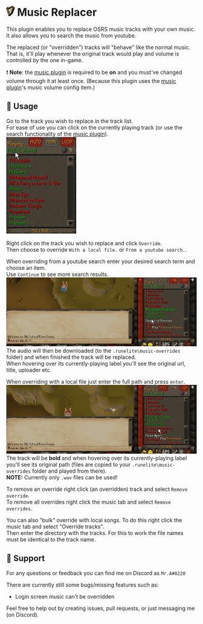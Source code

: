 # ![icon](./icon.png) Music Replacer 
 This plugin enables you to replace OSRS music tracks with your own music.
 It also allows you to search the music from youtube.  

The replaced (or "overridden") tracks will "behave" like the normal music. That is, it'll play whenever the original track would play and volume is controlled by the one in-game.
  
❗ **Note**: the [music plugin] is required to be **on** and you must've changed volume through it at least once.
(Because this plugin uses the [music plugin]'s music volume config item.)
 
 ## 💁 Usage
 Go to the track you wish to replace in the track list.  
 For ease of use you can click on the currently playing track 
 (or use the search functionality of the [music plugin](https://github.com/runelite/runelite/wiki/Music#music-plugin-configuration)).  
![](./demo-data/jump-to-track.gif)

 Right click on the track you wish to replace and click `Override`.  
 Then choose to override `With a local file.` or `From a youtube search.`.
 
 When overriding from a youtube search enter your desired search term and choose an item.  
 Use `Continue` to see more search results.  
 ![](./demo-data/override-from-youtube-search.gif)  
 The audio will then be downloaded (to the `.runelite\music-overrides` folder) and when finished the track will be replaced.  
 When hovering over its currently-playing label you'll see the original url, title, uploader etc.
 
 When overriding with a local file just enter the full path and press `enter`.  
 ![](./demo-data/override-from-local.gif)  
 The track will be **bold** and when hovering over its currently-playing label you'll see its original path (files are copied to your `.runelite\music-overrides` folder and played from there).  
**NOTE:** Currently only `.wav` files can be used!
 
 To remove an override right click (an overridden) track and select `Remove override`.  
 To remove all overrides right click the music tab and select `Remove overrides`.  
 
 You can also "bulk" override with local songs. To do this right click the music tab and select "Override tracks".  
 Then enter the directory with the tracks. For this to work the file names must be identical to the track name.
 
 ## 💌 Support
 For any questions or feedback you can find me on Discord as `Mr.A#0220`
 
 There are currently still some bugs/missing features such as:
 - Login screen music can't be overridden
  
 Feel free to help out by creating issues, pull requests, or just messaging me (on Discord).
 
 [music plugin]: https://github.com/runelite/runelite/wiki/Music#music-plugin-configuration
